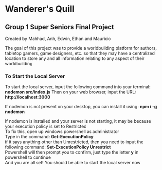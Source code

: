 # Wanderer's Quill

## Group 1 Super Seniors Final Project

Created by Mahhad, Anh, Edwin, Ethan and Mauricio

The goal of this project was to provide a worldbuilding platform for authors, tabletop gamers, game designers, etc.
so that they may have a centralized location to store any and all information relating to any aspect of their
worldbuilding

### To Start the Local Server
To start the local server, input the following command into your terminal: **nodemon src/index.js**
Then on your web browser, input the URL: **http://localhost:3000**

If nodemon is not present on your desktop, you can install it using: **npm i -g nodemon**

If nodemon is installed and your server is not starting, it may be because your execution policy is set to Restricted  
To fix this, open up windows powershell as administrator  
Type in the command: **Get-ExecutionPolicy**  
if it says anything other than Unrestricted, then you need to input the following command: **Set-ExecutionPolicy Unrestrict**  
Powershell will then prompt you to confirm, just type the letter **y** in powershell to continue  
And you are all set! You should be able to start the local server now  